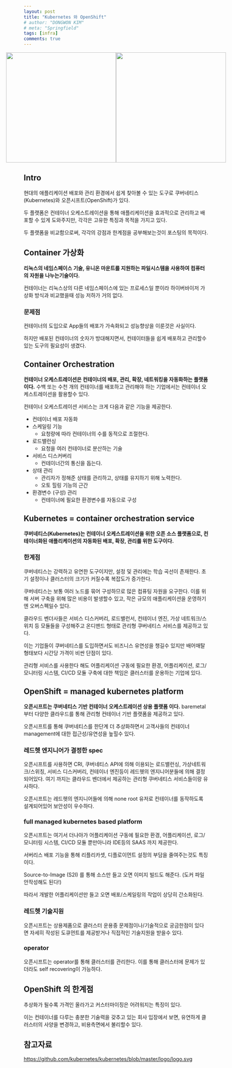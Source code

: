 ```yaml
---
layout: post
title: "Kubernetes 와 OpenShift"
# author: "DONGWON KIM"
# meta: "Springfield"
tags: [infra]
comments: true
---
```

<div style="display: flex; flex-direction: row; justify-content: center">
  <img src="https://cdn.icon-icons.com/icons2/2699/PNG/512/kubernetes_logo_icon_168359.png" style="width: 300px">
  <img src="https://cdn.icon-icons.com/icons2/2699/PNG/512/openshift_logo_icon_169885.png" style="width: 300px">
</div>

## Intro

현대의 애플리케이션 배포와 관리 환경에서 쉽게 찾아볼 수 있는 도구로 쿠버네티스(Kubernetes)와 오픈시프트(OpenShift)가 있다. 

두 플랫폼은 컨테이너 오케스트레이션을 통해 애플리케이션을 효과적으로 관리하고 배포할 수 있게 도와주지만, 각각은 고유한 특징과 목적을 가지고 있다.

두 플랫폼을 비교함으로써, 각각의 강점과 한계점을 공부해보는것이 포스팅의 목적이다.

## Container 가상화

**리눅스의 네임스페이스 기술, 유니온 마운트를 지원하는 파일시스템을 사용하여 컴퓨터의 자원을 나누는기술이다.**

컨테이너는 리눅스상의 다른 네임스페이스에 있는 프로세스일 뿐이라 하이버바이저 가상화 방식과 비교했을때 성능 저하가 거의 없다.

### 문제점

컨테이너의 도입으로 App들의 배포가 가속화되고 성능향상을 이룬것은 사실이다.

하지만 배포된 컨테이너의 숫자가 방대해지면서, 컨테이터들을 쉽게 배포하고 관리할수 있는 도구의 필요성이 생겼다.

## Container Orchestration

**컨테이너 오케스트레이션은 컨테이너의 배포, 관리, 확장, 네트워킹을 자동화하는 플랫폼이다.** 수백 또는 수천 개의 컨테이너를 배포하고 관리해야 하는 기업에서는 컨테이너 오케스트레이션을 활용할수 있다.

컨테이너 오케스트레이션 서비스는 크게 다음과 같은 기능을 제공한다.

- 컨테이너 배포 자동화
- 스케일링 기능
    - 요청량에 따라 컨테이너의 수를 동적으로 조절한다.
- 로드밸런싱
    - 요청을 여러 컨테이너로 분산하는 기술
- 서비스 디스커버리
    - 컨테이너간의 통신을 돕는다.
- 상태 관리
    - 관리자가 정해준 상태를 관리하고, 상태를 유지하기 위해 노력한다.
    - 오토 힐링 기능의 근간
- 환경변수 (구성) 관리
    - 컨테이너에 필요한 환경변수를 자동으로 구성

## Kubernetes = container orchestration service

**쿠버네티스(Kubernetes)는 컨테이너 오케스트레이션을 위한 오픈 소스 플랫폼으로, 컨테이너화된 애플리케이션의 자동화된 배포, 확장, 관리를 위한 도구이다.**

### 한계점

쿠버네티스는 강력하고 유연한 도구이지만, 설정 및 관리에는 학습 곡선이 존재한다. 초기 설정이나 클러스터의 크기가 커질수록 복잡도가 증가한다.

쿠버네티스는 보통 여러 노드를 묶어 구성하므로 많은 컴퓨팅 자원을 요구한다. 이를 위해 서버 구축을 위해 많은 비용이 발생할수 있고, 작은 규모의 애플리케이션을 운영하기엔 오버스펙일수 있다.

클라우드 벤더사들은 서비스 디스커버리, 로드밸런서, 컨테이너 엔진, 가상 네트워크/스위치 등 모듈들을 구성해주고 온디맨드 형태로 관리형 쿠버네티스 서비스를 제공하고 있다.

이는 기업들이 쿠버네티스를 도입하면서도 비즈니스 유연성을 챙길수 있지만 배어매탈 형태보다 시간당 가격이 비싼 단점이 있다.

관리형 서비스를 사용한다 해도 어플리케이션 구동에 필요한 환경, 어플리케이션, 로그/ 모니터링 시스템, CI/CD 모듈 구축에 대한 책임은 클러스터를 운용하는 기업에 있다.

## OpenShift = managed kubernetes platform

**오픈시프트는 쿠버네티스 기반 컨테이너 오케스트레이션 상용 플랫폼 이다.** baremetal 부터 다양한 클라우드를 통해 관리형 컨테이너 기반 플랫폼을 제공하고 있다.

오픈시프트를 통해 쿠버네티스를 한단계 더 추상화하면서 고객사들의 컨테이너 management에 대한 접근성/유연성을 높힐수 있다.

### 레드헷 엔지니어가 결정한 spec

오픈시프트를 사용하면 CRI, 쿠버네티스 API에 의해 이용되는 로드밸런싱, 가상네트워크/스위칭, 서비스 디스커버리, 컨테이너 엔진등이 레드헷의 엔지니어분들에 의해 결정되어있다. 여기 까지는 클라우드 벤더에서 제공하는 관리형 쿠버네티스 서비스들이랑 유사하다.

오픈시프트는 레드헷의 엔지니어들에 의해 none root 유저로 컨테이너를 동작하도록 설계되어있어 보안성이 우수하다.

### full managed kubernetes based platform

오픈시프트는 여기서 더나아가 어플리케이션 구동에 필요한 환경, 어플리케이션, 로그/ 모니터링 시스템, CI/CD 모듈 뿐만아니라 IDE등의 SAAS 까지 제공한다. 

서버리스 배포 기능을 통해 리플리카셋, 디플로이먼트 설정의 부담을 줄여주는것도 특징이다.

Source-to-Image (S2I) 를 통해 소스만 들고 오면 이미지 빌드도 해준다. (도커 파일 안작성해도 된다!)

따라서 개발한 어플리케이션만 들고 오면 배포/스케일링의 작업이 상당히 간소화된다.

### 레드헷 기술지원

오픈시프트는 상용제품으로 클러스터 운용중 문제점이나/기술적으로 궁금한점이 있다면 자세히 작성된 도큐먼트를 제공받거나 직접적인 기술지원을 받을수 있다.

### operator

오픈시프트는 operator를 통해 클러스터를 관리한다. 이를 통해 클러스터에 문제가 있더라도 self recovering이 가능하다.

## OpenShift 의 한계점

추상화가 될수록 가격인 올라가고 커스터마이징은 어려워지는 특징이 있다.

이는 컨테이너를 다루는 충분한 기술력을 갖추고 있는 회사 입장에서 보면, 유연하게 클러스터의 사양을 변경하고, 비용측면에서 불리할수 있다.

## 참고자료

https://github.com/kubernetes/kubernetes/blob/master/logo/logo.svg
